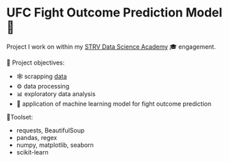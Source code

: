 # UFC Fight Outcome Prediction Model 🥊
Project I work on within my [STRV Data Science Academy](https://www.strv.com/academy/data-science)  🎓 engagement.

📝 Project objectives:
* 🕸️ scrapping [data](http://www.ufcstats.com/statistics/events/completed)
* ⚙️ data processing
* 📊 exploratory data analysis
* 🤖 application of machine learning model for fight outcome prediction

🔨Toolset:
* requests, BeautifulSoup
* pandas, regex
* numpy, matplotlib, seaborn
* scikit-learn
